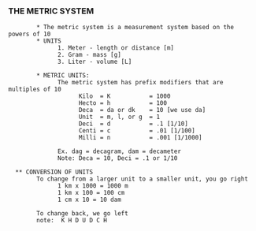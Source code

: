 ### THE METRIC SYSTEM
            * The metric system is a measurement system based on the powers of 10
            * UNITS
                  1. Meter - length or distance [m]
                  2. Gram - mass [g]
                  3. Liter - volume [L]

            * METRIC UNITS:
                  The metric system has prefix modifiers that are multiples of 10
                        Kilo  = K           = 1000
                        Hecto = h           = 100
                        Deca  = da or dk    = 10 [we use da]
                        Unit  = m, l, or g  = 1
                        Deci  = d           = .1 [1/10]
                        Centi = c           = .01 [1/100]
                        Milli = n           = .001 [1/1000]

                  Ex. dag = decagram, dam = decameter
                  Note: Deca = 10, Deci = .1 or 1/10

      ** CONVERSION OF UNITS
            To change from a larger unit to a smaller unit, you go right 
                  1 km x 1000 = 1000 m
                  1 km x 100 = 100 cm
                  1 cm x 10 = 10 dam

            To change back, we go left
            note:  K H D U D C H

